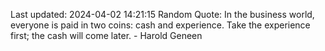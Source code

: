 Last updated: 2024-04-02 14:21:15
Random Quote: In the business world, everyone is paid in two coins: cash and experience. Take the experience first; the cash will come later. - Harold Geneen